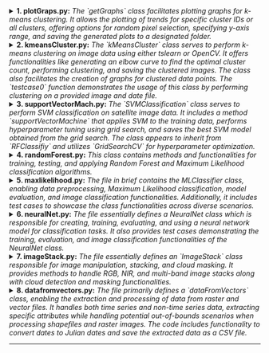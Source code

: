 <details>
<summary><b>1. plotGraps.py:</b> <i>The `getGraphs` class facilitates plotting graphs for k-means clustering. It allows the plotting of trends for specific cluster IDs or all clusters, offering options for random pixel selection, specifying y-axis range, and saving the generated plots to a designated folder.</i></summary>

- **getGraphs Class:**
    - Methods:
        - `Initialization (__init__):`: Initializes the class object with data either from the provided object or by loading files. Parameters:
            - `kmobj`: Object initialized using kmeansCluster.py
            - `loadFiles`: Boolean indicating whether to load files or use the provided object
            - `dateFpath`: Path to date file (used if `kmobj` is not provided)
            - `imgFpath`: Path to image file (used if `kmobj` is not provided)
            - `clusterImgFpath`: Path to cluster image file (used if `kmobj` is not provided)
        - `loadFiles`: Loads necessary files (date file, image stack, cluster image) if not provided directly during initialization.
        - `plotClusterId`: Plots trends for a specific cluster ID, allowing customization of parameters like random pixel selection, y-axis range, and plot saving options.
        - `plotAllClusters`: Plots trends for all clusters defined in the cluster file, saving each plot to the specified folder.

</details>

<details>
<summary><b>2. kmeansCluster.py:</b> <i>The `kMeansCluster` class serves to perform k-means clustering on image data using either tslearn or OpenCV. It offers functionalities like generating an elbow curve to find the optimal cluster count, performing clustering, and saving the clustered images. The class also facilitates the creation of graphs for clustered data points. The `testcase0` function demonstrates the usage of this class by performing clustering on a provided image and date file.</i></summary>

- **kMeansCluster Class:**
   - Methods:
       - `Initialization (__init__):`: Initializes the class object and loads image `imageFpath` and date data `dateFpath`.
       - `getImage`: Loads the image file and reshapes it for analysis.
       - `setDates`: Parses dates from the date file and calculates Julian dates.
       - `getElbowCurve`: Plots an elbow curve to determine the optimal number of clusters.
       - `getKmeansTSL`: Performs k-means clustering using the tslearn library, generates labels, and optionally saves the result as an image.
       - `getKmeansCV`: Performs k-means clustering using OpenCV, generates labels, and optionally saves the result as an image.
       - `createGraph`: Creates graphs for all clusters using the `getGraphs` class from `plotGraps.py`.
</details>

<details>
<summary><b>3. supportVectorMach.py:</b> <i>The `SVMClassification` class serves to perform SVM classification on satellite image data. It includes a method `supportVectorMachine` that applies SVM to the training data, performs hyperparameter tuning using grid search, and saves the best SVM model obtained from the grid search. The class appears to inherit from `RFClassifiy` and utilizes `GridSearchCV` for hyperparameter optimization.</i></summary>

- **SVMClassification Class:**
   - Methods:
       - `Initialization (__init__):`: Initializes the class object and loads the SVM model from a saved file using joblib. Inherits attributes and methods from the `RFClassifiy` class. Parameters: 
         - `dfFpath`: Path to the CSV file used for training data.
         - `extract`: Boolean indicating the option to extract training and testing data from the CSV file.
         - `modelFpath`: Path to the saved model that can be loaded for use.
       - `supportVectorMachine`: Applies Support Vector Machine (SVM) to the training data. Utilizes `GridSearchCV` to perform hyperparameter tuning through grid search. Parameters:
           - `param_grid`: Dictionary containing parameters for grid search of SVM hyperparameters.
</details>

<details>
<summary><b>4. randomForest.py:</b> <i>This class contains methods and functionalities for training, testing, and applying Random Forest and Maximum Likelihood classification algorithms. </i></summary>

- **RandomForest Class:**
  - Methods:
    - `Initialization (__init__):` Initializes the object with attributes such as dfFpath (path to the CSV file used for training data), extract (option to extract training and testing data from the CSV file), and modelFpath (path to a saved model).
    - `extractxy`: Extracts features and labels from the dataset, allows oversampling/undersampling, and splits the data into training and testing sets.
    - `fit`: Trains the Random Forest classifier using hyperparameter tuning via GridSearchCV.
    - `maximumLikelihood`: Fits a Maximum Likelihood classifier to the data.
    - `saveModel`/`loadModel`: Save/load trained models using joblib.
    - `multiclass_roc_auc_score`: Calculates the ROC-AUC score for multiclass classification.
    - `classification_model`: Evaluates classification models, showing accuracy, F1 score, ROC-AUC score, classification report, and confusion matrix.
    - `labelEncode`: Performs label encoding on specified columns.
    - `getDateToJulian`: Converts date data into Julian date format.
    - `classifyimg`: Classifies raster images using the trained model and saves the output.

- **Test Cases (In the if _ _ name_ _  == "_ _ main_ _ " block):**
    Several test cases (testcase0 to testcase6) demonstrate the usage of the RandomForest class for various scenarios such as:
    - Training and testing Random Forest models with different datasets.
    - Testing classification on single images and time series NDVI data.
    - Classification accuracy assessment and evaluation.
    - Training models and saving them for future use.

    These test cases showcase the functionalities of the RandomForest class, including model training, testing, evaluation, and application on different types of data for classification purposes.
</details>

<details>
<summary><b>5. maxlikelihood.py:</b> <i>The file in brief contains the MLClassifier class, enabling data preprocessing, Maximum Likelihood classification, model evaluation, and image classification functionalities. Additionally, it includes test cases to showcase the class functionalities across diverse scenarios.</i></summary>

- **MLClassifier Class:**
 - Methods:
   - `Initialization (__init__):` Initializes the object with attributes such as `dfFpath` (path to the CSV file used for training data), `extract` (option to extract training and testing data from the CSV file).
   - `extractxy`: Extracts data from a CSV file, preprocesses it, and splits it into training and testing sets with options for oversampling, undersampling, and scaling.
   - `labelEncode`: Performs label encoding on specified columns.
   - `fit`: Fits the data to the Maximum Likelihood Classifier, calculating means, covariance matrices, and other necessary parameters.
   - `_class_likelihood`: Calculates the likelihood of a given data point belonging to a class.
   - `predictSingle`: Predicts a single label for a given data point.
   - `predict`: Generates predictions for given data.
   - `predict_proba`: Computes probabilities of predictions.
   - `score`: Calculates the accuracy of predictions.
   - `multiclass_roc_auc_score`: Computes the ROC-AUC score for multiclass classification.
   - `classification_model`: Evaluates the classification accuracy of the model using various metrics and visualizations.
   - `classifyimg`: Classifies raster images using the trained model and saves the classified image.

- **Test Cases (In the if _ _ name_ _  == "_ _ main_ _ " block):**
 - Defined test cases (`testcase1` to `testcase4`) for training models, evaluating classification accuracy, and classifying raster images. Each test case demonstrates different scenarios such as training with varying datasets, image classification, and accuracy assessment.
</details>

<details>
<summary><b>6. neuralNet.py:</b> <i>The file essentially defines a NeuralNet class which is responsible for creating, training, evaluating, and using a neural network model for classification tasks. It also provides test cases demonstrating the training, evaluation, and image classification functionalities of the NeuralNet class.</i></summary>

- **NeuralNet Class:**
    - Methods:
        - `Initialization (__init__):` Initializes the NeuralNet class object with options to load a dataset from a CSV file (`dfFpath`), extract data for training and testing (`extract`), and load a pre-existing model (`modelFpath`).
        - `extractxy`: Extracts data from a CSV file, preprocesses it, and prepares it for training and testing, allowing options for oversampling, undersampling, and scaling.
        - `Model1`: Defines and compiles a neural network model using TensorFlow with customizable layers and activation functions.
        - `classification_model`: Evaluates the neural network model's performance using metrics like accuracy, F1 score, and classification report on test data.
        - `fit`: Trains the neural network model using training datasets.
        - `saveModel/loadModel`: Saves or loads the trained model using TensorFlow's functionalities.
        - `classifyImg`: Classifies raster images using the trained neural network model and saves the output.

- **Test Cases (In the if _ _ name_ _  == "_ _ main_ _ " block):**
    - `testcase1`: Loads data from a CSV file, trains the neural network model, and evaluates its performance on test data.
    - `testcase2`: Loads a pre-existing model and uses it to classify raster images.
</details>

<details>
<summary><b>7. imageStack.py:</b> <i>The file essentially defines an `ImageStack` class responsible for image manipulation, stacking, and cloud masking. It provides methods to handle RGB, NIR, and multi-band image stacks along with cloud detection and masking functionalities.</i></summary>

- **ImageStack Class:**
   - Methods:
       - `Initialization (__init__):` Initializes the `ImageStack` class with methods to perform various operations on image stacks and cloud masking.
       - `image_stack`: Stacks RGB and Near-Infrared (NIR) images into a single file.
       - `rgbnirFolderstack`: Stacks RGB and NIR images from folders into individual files.
       - `FCCFolderstack`: Creates False Color Composite (FCC) images by rearranging band orders.
       - `cloudMaskTest`: Generates cloud masks based on thresholding green bands in RGB images.
       - `getcloudMask`: Creates cloud masks from RGB+NIR images based on a specified threshold value.
       - `applyCloudMask`: Applies cloud masks to images and generates fixed images by filling masked areas.
       - `getImageStack`: Stacks single-value maps (e.g., NDVI, NDRE) into multi-band image stacks.
       - `maskImageStack`: Masks specific values in an image stack using another mask image.
</details>

<details>
<summary><b>8. datafromvectors.py:</b> <i>The file primarily defines a `dataFromVectors` class, enabling the extraction and processing of data from raster and vector files. It handles both time series and non-time series data, extracting specific attributes while handling potential out-of-bounds scenarios when processing shapefiles and raster images. The code includes functionality to convert dates to Julian dates and save the extracted data as a CSV file.</i></summary>

- **dataFromVectors Class:**
    - Methods:
      - `Initialization (__init__):` Initializes the `dataFromVectors` class with attributes such as `shpFilePath` (path to Shape File), `rasterFilePath` (path to Raster File), `valScale` (scaling factor for values in the raster), and `dateFpath` (path to the date file).
        - `openVector`: Opens and accesses information from the specified shapefile.
        - `getKeyDict`: Creates a dictionary with keys from the shapefile.
        - `selectKeys`: Selects specific keys/properties from the shapefile.
        - `openRaster`: Opens and reads the raster file.
        - `extractData1`: Extracts data from raster and vector files, handling time series data if available.
        - `extractData`: Alternative method to extract data, handles time series and non-time series data.
        - `extractData2`: Another alternative method for extracting data.
        - `getDateToJulian`: Converts dates in the dataset to Julian dates.
        - `chooseClass`: Method stub, possibly intended for further development.
        - `saveDataFrame`: Saves the extracted data to a CSV file.
</details>

---


